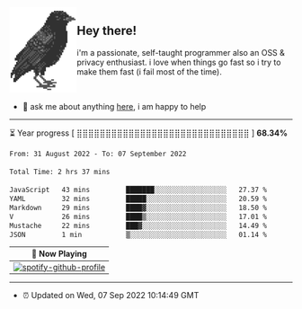 <img align="left" src="assets/birb.png">

## Hey there!

i'm a passionate, self-taught programmer also an OSS & privacy enthusiast. i love when things go fast so i try to make them fast (i fail most of the time). 

</br>

- 💬 ask me about anything [here](https://github.com/aunsigned/aunsigned/issues), i am happy to help

---

⏳ Year progress [ ⣿⣿⣿⣿⣿⣿⣿⣿⣿⣿⣿⣿⣿⣿⣿⣿⣿⣿⣿⣿⣿⣿⣿⣿⣿⣿⣿⣿⣿⣿ ] **68.34%**

<!--START_SECTION:waka-->

```text
From: 31 August 2022 - To: 07 September 2022

Total Time: 2 hrs 37 mins

JavaScript   43 mins         ███████░░░░░░░░░░░░░░░░░░   27.37 %
YAML         32 mins         █████░░░░░░░░░░░░░░░░░░░░   20.59 %
Markdown     29 mins         ████▓░░░░░░░░░░░░░░░░░░░░   18.50 %
V            26 mins         ████▒░░░░░░░░░░░░░░░░░░░░   17.01 %
Mustache     22 mins         ███▓░░░░░░░░░░░░░░░░░░░░░   14.49 %
JSON         1 min           ▒░░░░░░░░░░░░░░░░░░░░░░░░   01.14 %
```

<!--END_SECTION:waka-->

| 🎵 Now Playing                                                                                                                 |
| ------------------------------------------------------------------------------------------------------------------------------ |
| [![spotify-github-profile](https://spotify-github-profile.vercel.app/api/view?uid=px8z5sqldmqsdd0khq0q8ecd7&cover_image=true&theme=natemoo-re&bar_color=53b14f&bar_color_cover=false)](https://spotify-github-profile.vercel.app/api/view?uid=px8z5sqldmqsdd0khq0q8ecd7&redirect=true) |

---

- ⏰ Updated on Wed, 07 Sep 2022 10:14:49 GMT
